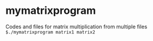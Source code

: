 # mymatrixprogram
Codes and files for matrix multiplication from multiple files
```$./mymatrixprogram matrix1 matrix2```
